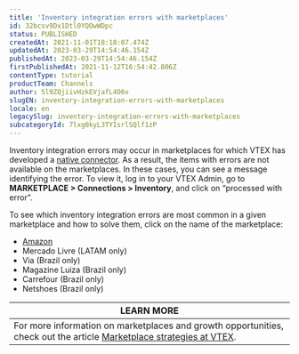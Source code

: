 ```yaml
---
title: 'Inventory integration errors with marketplaces'
id: 32bcsv9Dx1Dtl0YQOwWDpc
status: PUBLISHED
createdAt: 2021-11-01T18:18:07.474Z
updatedAt: 2023-03-29T14:54:46.154Z
publishedAt: 2023-03-29T14:54:46.154Z
firstPublishedAt: 2021-11-12T16:54:42.806Z
contentType: tutorial
productTeam: Channels
author: 5l9ZQjiivHzkEVjafL4O6v
slugEN: inventory-integration-errors-with-marketplaces
locale: en
legacySlug: inventory-integration-errors-with-marketplaces
subcategoryId: 7lxg0kyL3TYIsrlSQlf1zP
---
```


Inventory integration errors may occur in marketplaces for which VTEX has developed a  [native connector](https://help.vtex.com/en/tutorial/estrategias-de-marketplace-na-vtex--tutorials_402#integrating-with-a-native-connector-vtex). As a result, the items with errors are not available on the marketplaces. In these cases, you can see a message identifying the error. To view it, log in to your VTEX Admin, go to **MARKETPLACE > Connections > Inventory**, and click on “processed with error”.

To see which inventory integration errors are most common in a given marketplace and how to solve them, click on the name of the marketplace:

- [Amazon](https://help.vtex.com/en/tutorial/erros-de-integracao-de-estoque-com-a-amazon--3t05cXK2vDbKCA6rifMMWj)
- Mercado Livre (LATAM only)
- Via (Brazil only)
- Magazine Luiza (Brazil only)
- Carrefour (Brazil only)
- Netshoes (Brazil only)

| **LEARN MORE** |
| ---------- |
|For more information on marketplaces and growth opportunities, check out the article [Marketplace strategies at VTEX](https://help.vtex.com/en/tutorial/integrando-com-marketplace--tutorials_402).|
